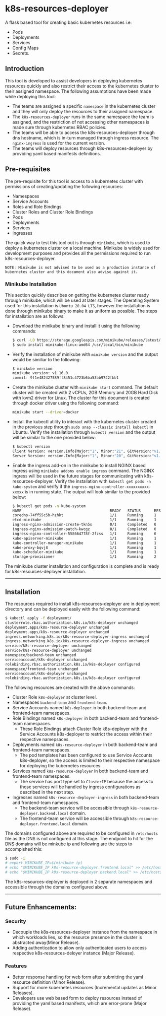 # k8s-resources-deployer
A flask based tool for creating basic kubernetes resources i.e:

- Pods
- Deployments
- Services
- Config Maps
- Secrets.

## Introduction

This tool is developed to assist developers in deploying kubernetes resources quickly and also restrict their access to the kubernetes cluster to their assigned namespace. The following assumptions have been made while deploying this tool:

- The teams are assigned a specific `namespace` in the kubernetes cluster and they will only deploy the resources to their assigned namespace.
- The `k8s-resources-deployer` runs in the same namespace the team is assigned, and the restriction of not accessing other namespaces is made sure through kubernetes RBAC policies.
- The teams will be able to access the k8s-resources-deployer through dns hostname, which is in-turn managed through ingress resource. The `nginx-ingress` is used for the current version.
- The teams will deploy resources through k8s-resources-deployer by providing yaml based manifests definitions.


## Pre-requisites

The pre-requisite for this tool is access to a kubernetes cluster with permissions of creating/updating the following resources:

- Namespaces
- Service Accounts
- Roles and Role Bindings
- Cluster Roles and Cluster Role Bindings
- Pods
- Deployments
- Services
- Ingresses

The quick way to test this tool out is through `minikube`, which is used to deploy a kubernetes cluster on a local machine. Minikube is widely used for development purposes and provides all the permissions required to run k8s-resources-deployer.

`NOTE: Minikube is not advised to be used as a production instance of kubernetes cluster and this document also advise against it.`


### Minikube Installation

This section quickly describes on getting the kubernetes cluster ready through minikube, which will be used at later stages. The Operating System used for this installation is `Ubuntu 20.04 LTS`, however the installation is done through minikube binary to make it as uniform as possible. The steps for installation are as follows:

- Download the minikube binary and install it using the following commands:
  ```bash
  $ curl -LO https://storage.googleapis.com/minikube/releases/latest/minikube-linux-amd64
  $ sudo install minikube-linux-amd64 /usr/local/bin/minikube
  ```

- Verify the installation of minikube with `minikube version` and the output would be similiar to the following:
  ```bash
  $ minikube version
  minikube version: v1.16.0
  commit: 9f1e482427589ff8451c4723b6ba53bb9742fbb1
  ```

- Create the minikube cluster with `minikube start` command. The default cluster will be created with 2 vCPUs, 2GB Memory and 20GB Hard Disk with kvm2 driver for Linux. The cluster for this document is created through docker driver using the following command:
  ```bash
  minikube start --driver=docker
  ```

- Install the kubectl utility to interact with the kubernetes cluster created in the previous step through `sudo snap --classic install kubectl` in Ubuntu. Verify the installation through `kubectl version` and the output will be similar to the one provided below:
  ```bash
  $ kubectl version
  Client Version: version.Info{Major:"1", Minor:"21", GitVersion:"v1.21.1", GitCommit:"5e58841cce77d4bc13713ad2b91fa0d961e69192", GitTreeState:"clean", BuildDate:"2021-05-13T02:40:46Z", GoVersion:"go1.16.3", Compiler:"gc", Platform:"linux/amd64"}
  Server Version: version.Info{Major:"1", Minor:"20", GitVersion:"v1.20.0", GitCommit:"af46c47ce925f4c4ad5cc8d1fca46c7b77d13b38", GitTreeState:"clean", BuildDate:"2020-12-08T17:51:19Z", GoVersion:"go1.15.5", Compiler:"gc", Platform:"linux/amd64"}
  ```

- Enable the ingress add-on in the minikube to install NGINX based ingress using `minikube addons enable ingress` command. The NGINX ingress will be used in the future stages for communicating with k8s-resources-deployer. Verify the installation with `kubectl get pods -n kube-system` and verify if the `ingress-nginx-controller-xxxxxxxxxx-xxxxx` is in running state. The output will look similar to the provided below:

  ```bash
  $ kubectl get pods -n kube-system
  NAME                                        READY   STATUS      RESTARTS   AGE
  coredns-74ff55c5b-hzhkt                     1/1     Running     1          5d4h
  etcd-minikube                               1/1     Running     1          5d4h
  ingress-nginx-admission-create-tkn5s        0/1     Completed   0          157m
  ingress-nginx-admission-patch-kwcgz         0/1     Completed   0          157m
  ingress-nginx-controller-558664778f-2fzss   1/1     Running     0          157m
  kube-apiserver-minikube                     1/1     Running     1          5d4h
  kube-controller-manager-minikube            1/1     Running     1          5d4h
  kube-proxy-bqvj8                            1/1     Running     1          5d4h
  kube-scheduler-minikube                     1/1     Running     1          5d4h
  storage-provisioner                         1/1     Running     2          5d4h2
  ```

The minikube cluster installation and configuration is complete and is ready for k8s-resources-deployer installation.


---


## Installation
The resources required to install k8s-resources-deployer are in deployment directory and can be deployed easily with the following command:

```bash
$ kubectl apply -f deployment/
clusterrole.rbac.authorization.k8s.io/k8s-deployer unchanged
deployment.apps/k8s-resource-deployer unchanged
deployment.apps/k8s-resource-deployer unchanged
ingress.networking.k8s.io/k8s-resource-deployer-ingress unchanged
ingress.networking.k8s.io/k8s-resource-deployer-ingress unchanged
service/k8s-resource-deployer unchanged
service/k8s-resource-deployer unchanged
namespace/backend-team unchanged
serviceaccount/k8s-deployer unchanged
rolebinding.rbac.authorization.k8s.io/k8s-deployer configured
namespace/frontend-team unchanged
serviceaccount/k8s-deployer unchanged
rolebinding.rbac.authorization.k8s.io/k8s-deployer configured
```

The following resources are created with the above commands:
- Cluster Role `k8s-deployer` at cluster level.
- Namespaces `backend-team` and `frontend-team`.
- Service Accounts named `k8s-deployer` in both backend-team and frontend-team namespaces.
- Role Bindings named `k8s-deployer` in both backend-team and frontend-team namespaces.
  - These Role Bindings attach Cluster Role k8s-deployer with the Service Accounts k8s-deployer to restrict the access within their respective namepsaces.
- Deployments named `k8s-resource-deployer` in both backend-team and frontend-team namespaces.
  - The pod templates has been configured to use Service Accounts k8s-deployer, so the access is limited to their respective namespace for deploying the kubernetes resources.
- Services named `k8s-resource-deployer` in both backend-team and frontend-team namespaces.
  - The service has port type set to `ClusterIP` because the access to those services will be handled by ingress configurations as described in the next step.
- Ingresses named `k8s-resource-deployer-ingress` in both backend-team and frontend-team namespaces.
  - The backend-team service will be accessible through `k8s-resource-deployer.backend.local` domain.
  - The frontend-team service will be accessible through `k8s-resource-deployer.frontend.local` domain.

The domains configured above are required to be configured in `/etc/hosts` file as the DNS is not configured at this stage. The endpoint to hit for the DNS domains will be minkube ip and following are the steps to accomplshed this:
```bash
$ sudo -i
# export MINIKUBE_IP=$(minikube ip)
# echo "$MINIKUBE_IP k8s-resource-deployer.frontend.local" >> /etc/hosts
# echo "$MINIKUBE_IP k8s-resource-deployer.backend.local" >> /etc/hosts
```

The k8s-resources-deployer is deployed in 2 separate namespaces and accessible through the domains configured above.


---
## Future Enhancements:
### Security
- Decouple the k8s-resources-deployer instance from the namespace in which workloads lies, so the resource presence in the cluster is abstracted away(Minor Release).
- Adding authentication to allow only authenticated users to access respective k8s-resources-deloyer instance (Major Release).
### Features
- Better response handling for web form after submitting the yaml resource definition (Minor Release).
- Support for more kubernetes resources (Incremental updates as Minor Releases).
- Developers use web based form to deploy resources instead of providing the yaml based manifests, which are error-prone (Major Release).